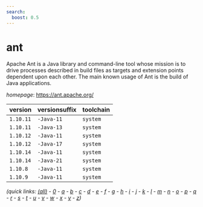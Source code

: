 ```yaml
---
search:
  boost: 0.5
---
```

# ant

Apache Ant is a Java library and command-line tool whose mission is to drive processes described in  build files as targets and extension points dependent upon each other. The main known usage of Ant is the build of  Java applications.

*homepage*: <https://ant.apache.org/>

version | versionsuffix | toolchain
--------|---------------|----------
``1.10.11`` | ``-Java-11`` | ``system``
``1.10.11`` | ``-Java-13`` | ``system``
``1.10.12`` | ``-Java-11`` | ``system``
``1.10.12`` | ``-Java-17`` | ``system``
``1.10.14`` | ``-Java-11`` | ``system``
``1.10.14`` | ``-Java-21`` | ``system``
``1.10.8`` | ``-Java-11`` | ``system``
``1.10.9`` | ``-Java-11`` | ``system``


*(quick links: [(all)](../index.md) - [0](../0/index.md) - [a](../a/index.md) - [b](../b/index.md) - [c](../c/index.md) - [d](../d/index.md) - [e](../e/index.md) - [f](../f/index.md) - [g](../g/index.md) - [h](../h/index.md) - [i](../i/index.md) - [j](../j/index.md) - [k](../k/index.md) - [l](../l/index.md) - [m](../m/index.md) - [n](../n/index.md) - [o](../o/index.md) - [p](../p/index.md) - [q](../q/index.md) - [r](../r/index.md) - [s](../s/index.md) - [t](../t/index.md) - [u](../u/index.md) - [v](../v/index.md) - [w](../w/index.md) - [x](../x/index.md) - [y](../y/index.md) - [z](../z/index.md))*

